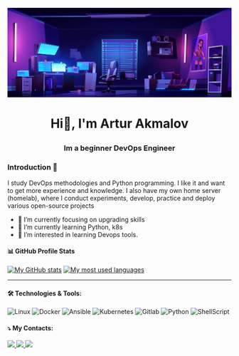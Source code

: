 ![header](https://github.com/akmalovaa/akmalovaa/blob/main/assets/image.jpg?raw=true)
<h1 align="center">

Hi👋, I'm Artur Akmalov 

</h1>
<h3 align="center">Im a beginner DevOps Engineer
</h3>


### Introduction 💬
I study DevOps methodologies and Python programming. I like it and want to get more experience and knowledge. I also have my own home server (homelab), where I conduct experiments, develop, practice and deploy various open-source projects 

- 🔭 I’m currently focusing on upgrading skills
- 🌱 I’m currently learning Python, k8s
- 👀 I’m interested in learning Devops tools.



#### 📊 GitHub Profile Stats

<a href="#"><img alt="My GitHub stats" src="https://github-readme-stats.vercel.app/api?username=akmalovaa&theme=tokyonight&count_private=true&show_icons=true" height="200px" /></a>
<a href="#"><img alt="My most used languages" src="https://github-readme-stats.vercel.app/api/top-langs/?username=akmalovaa&theme=tokyonight&count_private=true&show_icons=true" height="200px" /></a>
<br />



---


#### 🛠️ Technologies & Tools:

<div>
  <img alt="Linux" src="https://img.shields.io/badge/Linux-FCC624?style=for-the-badge&logo=linux&logoColor=black" />
  <img alt="Docker" src="https://img.shields.io/badge/Docker-2496ed?style=for-the-badge&logo=docker&logoColor=white" />
  <img alt="Ansible" src="https://img.shields.io/badge/Ansible-1a1a1a?style=for-the-badge&logo=ansible&logoColor=white" />
  <img alt="Kubernetes" src="https://img.shields.io/badge/Kubernetes-326ce5?style=for-the-badge&logo=kubernetes&logoColor=white" />
  <img alt="Gitlab" src="https://img.shields.io/badge/gitlab%20ci-%23181717.svg?style=for-the-badge&logo=gitlab&logoColor=white" />
  <img alt="Python" src="https://img.shields.io/badge/python-3670A0?style=for-the-badge&logo=python&logoColor=ffdd54" />
  <img alt="ShellScript" src="https://img.shields.io/badge/Shell_Script-121011?style=for-the-badge&logo=gnu-bash&logoColor=white" />


</div>

#### ⤵️ My Contacts:

<div style="display: inline_block">
  <a href="https://www.linkedin.com/in/akmalov-artur/" alt="Linkedin">
    <img src="https://img.shields.io/badge/-Linkedin-0e76a8?style=for-the-badge&logo=Linkedin&logoColor=white" />
  </a>
  <a href="mailto:akmalov.mail@gmail.com" alt="Gmail">
    <img src="https://img.shields.io/badge/-Gmail-d93025?style=for-the-badge&labelColor=d93025&logo=gmail&logoColor=white" />
  </a>
  <a href="https://t.me/AAkmalov" alt="Telegram">
    <img src="https://img.shields.io/badge/-Telegram-2ca5e0?style=for-the-badge&labelColor=2ca5e0&logo=telegram&logoColor=white" />
  </a>
</div>



<!--
<p align="center">
  <img src="https://github.com/glaucopv/glaucopv/raw/main/assets/glauco-devops.gif" alt="Hi, I'm a Glauco 👋 🚀 French developer 🚀 I ❤️ Happy Hardcore ❤️">
</p>

[![Typing SVG](https://readme-typing-svg.herokuapp.com?color=%2336BCF7&lines=Hi+everyone;HOMELAB+HOBBYIST)](https://git.io/typing-svg)
![header](https://downloader.disk.yandex.ru/preview/1b01fe32e350554c3997338aee5bd26e62205ff2ff80e7e5c3522ff7c0b49daa/6327bcef/PISthihwOdYYL-MJP_G39RwYHAAWEdtV1uqr7UVhRM3PVXyH5m3xQJGngF0sooxEmjQJe8udZO1ruAxHrsZ_PQ%3D%3D?uid=0&filename=2738.jpg&disposition=inline&hash=&limit=0&content_type=image%2Fjpeg&owner_uid=0&tknv=v2&size=2048x2048)
<h1 align="center">Hi 👋, I'm Ayoub</h1>
<h3 align="center">Im a Full Stack Developer and Software Engineering</h3>
<img align="right" alt="Coding" width="400" src="https://cdn.dribbble.com/users/1162077/screenshots/3848914/programmer.gif">

**akmalovaa/akmalovaa** is a ✨ _special_ ✨ repository because its `README.md` (this file) appears on your GitHub profile.

Here are some ideas to get you started:

- 🔭 I’m currently working on ...
- 🌱 I’m currently learning ...
- 👯 I’m looking to collaborate on ...
- 🤔 I’m looking for help with ...
- 💬 Ask me about ...
- 📫 How to reach me: ...
- 😄 Pronouns: ...
- ⚡ Fun fact: ...

[![Top Langs](https://github-readme-stats.vercel.app/api/top-langs/?username=akmalovaa&layout=compact&theme=dark)](https://github.com/anuraghazra/github-readme-stats)
<img align="right" src="https://github-readme-stats.vercel.app/api/top-langs/?username=akmalovaa&theme=dark" />

-->
